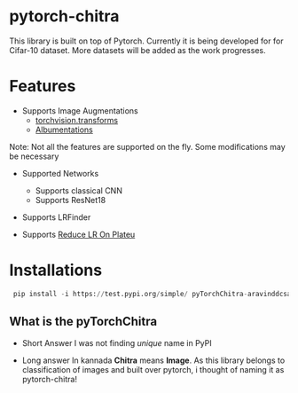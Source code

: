# pytorch-chitra
This library is built on top of Pytorch. Currently it is being developed for for Cifar-10 dataset. More datasets will be added as the work progresses.

# Features
* Supports Image Augmentations
  * [torchvision.transforms](https://pytorch.org/docs/stable/torchvision/transforms.html)
  * [Albumentations](https://github.com/albumentations-team/albumentations)

Note: Not all the features are supported on the fly. Some modifications may be necessary

* Supported Networks
  * Supports classical CNN
  * Supports ResNet18

* Supports LRFinder

* Supports [Reduce LR On Plateu](https://pytorch.org/docs/stable/optim.html#torch.optim.lr_scheduler.ReduceLROnPlateau)

# Installations 

```python
 pip install -i https://test.pypi.org/simple/ pyTorchChitra-aravinddcsadguru
```

## What is the pyTorchChitra
* Short Answer
  I was not finding _unique_ name in PyPI

* Long answer
  In kannada **Chitra**  means **Image**. As this library belongs to classification of images and built over pytorch, i thought of naming it as pytorch-chitra!
